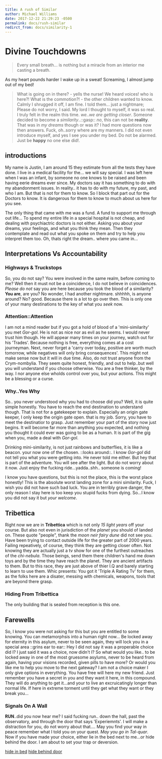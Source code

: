 ```yaml
---
title: A rush of Similar
author: Michael Williams
date: 2017-12-22 21:29:23 -0500
permalink: docs/rush-similar
redirct_from: docs/similarity-1
---
```

# Divine Touchdowns

> Every small breath... is nothing but a miracle from an interior me casting a breath.

As my heart pounds harder I wake up in a sweat! Screaming, I almost jump out of my bed!
> What is going on in there? - yells the nurse!
> We heard voices! who is here?! What is the commotion?! - the other children wanted to know.
Calmly I shrugged it off, I am fine. I told them... just a nightmare; Please do not worry, I said. My lord I thought to myself, it was so real. I truly felt in the realm this time. _we..we are getting closer_. Someone decided to become a _similarity_..::gasp:: _no_, this can not be **reality**. That was in _my dreams_ though or was it? I had more questions now then answers. Fuck, oh..sorry where are my manners. I did not even introduce myself, and yes I see you under my bed. Do not be alarmed. Just be **happy** no one else did!.

## introductions

My name is Justin, I am around 15 they estimate from all the tests they have done. I live in a medical facility for the... we will say special. I was left here when I was an infant, by someone no one knows to be raised and been having eerie dreams ever since. My doctors say it has something to do with my abandonment issues. In reality.. it has to do with my future, my past, and who I am. But that is not for them to know. So I block that part out for the Doctors to know. It is dangerous for them to know to much about us here for you see.

The only thing that came with me was a fund. A fund to support me through out life... To spend my entire life in a special hospital is not cheap, and dealing with psychiactric doctors is not either. Asking you about your dreams, your feelings, and what you think they mean. Then they contemplate and read out what you spoke on them and try to help you interpret them too.
Oh, thats right the dream.. where you came in...

## Interpretations Vs Accountability

### Highways & Truckstops

So, you do not say? You were involved in the same realm, before coming to me? Well then it must not be a coincidence, I do not believe in coincidences. _Please do not_ say you are here because you took the blood of a similarity? **You are**, are you? No wonder, I had another nightmare. shhhhh, is anyone around? No? good. Because there is a lot to go over then. This is only one of your many destinations to the key of what you _seek_ now.

### Attention::Attention

I am not a mind reader but if you got a hold of blood of a 'mini-similarity' you met _Gor-gol_. He is not as nice nor as evil as he seems. I would never trust him though. He will appear many times on your journey, watch out for his 'Trades'. Because nothing is free, everything comes at a cost journeyman. Next, never forget a 'carry over today, positive are worth much tomorrow, while negatives will only bring consequences'. This might not make sense now but it will in due time. Also, do not trust anyone from the Crym-nombylia. They seem quite honest, friendly, and out to help..but well you will understand if you choose otherwise. You are a free thinker, by the way. I nor anyone else wholds control over you, but your actions. This might be a blessing or a curse.

### Why..Yes Why

So.. you never understood why you had to choose did you? Well, it is quite simple honestly. You have to reach the end destination to understand though. That is not for a gatekeeper to explain. Especially an origin gate keeper, I only keep the origin gate open. that is my job. Sorry, you have to meet the destinatior to grasp. Just remember your part of the story now just begins. It will become far more than anything you expected, and nothing you thought it could ever was going to be as a human. It is part of the gig when you, made a deal with _Gor-gol_.

Drinking mini-similarity, is not just rainbows and butterflies, it is like a beacon. your now one of the chosen. ::looks around::.
I know _Gor-gol_ did not tell you what you were getting into. He never told me either. But hey that is part of the adventure. You will see after the light. But do not worry about it now. Just enjoy the fucking ride...yadda..shh.. someone is coming!

I know you have questions, but this is not the place, this is the worst place honestly! This is the absolute worst landing zone for a mini similarity. Fuck, I wish you did not have such bad luck. You are in terribly grave danger, the only reason I stay here is too keep you stupid fucks from dying. So...I know you did not say it but _your welcome_.

## Tribettica

Right now we are in **Tribettica** which is not only _15 light years_ off your  course. But also not even in jurisdiction of the _planet_ you should of landed on. These quote "people", thank the _moon neir fairy dune_ did not see you. Have been trying to contact outside life for the greater part of 2000 years. Failing repeatively, of course, they think they are getting closer often. Not knowing they are actually just a tv show for one of the furthest outreaches of the _chi-nebula_. Those beings, send them there children's hand me down toys and by the time they have reach the planet. They are ancient artifacts to them. But to this race, they are just above of thier I.Q and barely starting to learn to use them. Whic presents: You got it 'Triple A Rating Tv' for them, as the folks here are a disater, messing with chemicals, weapons, tools that are beyond there grasp.

### Hiding From Tribettica 

The only building that is sealed from reception is this one. 

## Farewells

So, I know you were not asking for this but you are entitled to some knowing. You can metamorphsis into a human right now... Be locked away for eternity in this asylum, never to be seen again, they will lock you in a special area ::grins ear to ear::
Hey I did not say it was a properable choice did I? I just said it was a choice, now didn't I? So what would you like.. to be locked away in one of the most gruesome asylums, never to be heard from again, having your visions recorded, given pills to have more?
Or would you like me to help you move to the next gateway?
I am not a choice maker I only give options in everything. You have free will here my new friend. Just remember you have a secret in you and they want it here, in this compound. They will do anything to get it...and your to live an excruicatingly longer than normal life. If here in extreme torment until they get what they want or they break you...

### Signals On A Wall

**RUN**..did you now hear me? I said fucking run.. down the hall, past the observatory, and through the door that says 'Experiemnts'. I will make a distraction for you, do not worry about that....
May you find your way in peace remember what I told you on your quest. _May you go in Tal-quar_. Now if you have made your choice, either lie in the bed next to me...or hide behind the door. I am about to set your trap or deversion.

[hide in bed](coward.md)
[hide behind door](run.md)